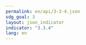 ```yaml
---
permalink: en/api/3-3-4.json
sdg_goal: 3
layout: json_indicator
indicator: "3.3.4"
lang: en
---
```

